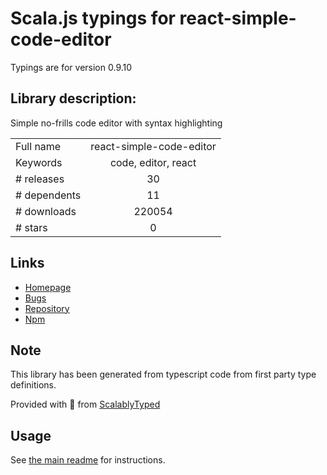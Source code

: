 
# Scala.js typings for react-simple-code-editor

Typings are for version 0.9.10

## Library description:
Simple no-frills code editor with syntax highlighting

|                    |                 |
| ------------------ | :-------------: |
| Full name          | react-simple-code-editor |
| Keywords           | code, editor, react |
| # releases         | 30 |
| # dependents       | 11 |
| # downloads        | 220054 |
| # stars            | 0 |

## Links
- [Homepage](https://github.com/satya164/react-simple-code-editor#readme)
- [Bugs](https://github.com/satya164/react-simple-code-editor/issues)
- [Repository](https://github.com/satya164/react-simple-code-editor)
- [Npm](https://www.npmjs.com/package/react-simple-code-editor)
    


## Note
This library has been generated from typescript code from first party type definitions.

Provided with :purple_heart: from [ScalablyTyped](https://github.com/oyvindberg/ScalablyTyped)

## Usage
See [the main readme](../../readme.md) for instructions.


